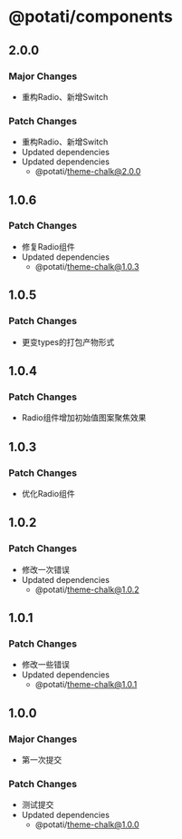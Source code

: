 # @potati/components

## 2.0.0

### Major Changes

- 重构Radio、新增Switch

### Patch Changes

- 重构Radio、新增Switch
- Updated dependencies
- Updated dependencies
  - @potati/theme-chalk@2.0.0

## 1.0.6

### Patch Changes

- 修复Radio组件
- Updated dependencies
  - @potati/theme-chalk@1.0.3

## 1.0.5

### Patch Changes

- 更变types的打包产物形式

## 1.0.4

### Patch Changes

- Radio组件增加初始值图案聚焦效果

## 1.0.3

### Patch Changes

- 优化Radio组件

## 1.0.2

### Patch Changes

- 修改一次错误
- Updated dependencies
  - @potati/theme-chalk@1.0.2

## 1.0.1

### Patch Changes

- 修改一些错误
- Updated dependencies
  - @potati/theme-chalk@1.0.1

## 1.0.0

### Major Changes

- 第一次提交

### Patch Changes

- 测试提交
- Updated dependencies
  - @potati/theme-chalk@1.0.0
